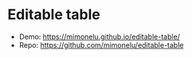 # Editable table
* Demo: https://mimonelu.github.io/editable-table/
* Repo: https://github.com/mimonelu/editable-table
